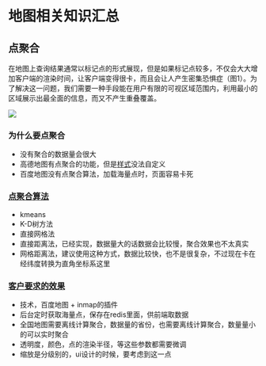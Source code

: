 # 地图相关知识汇总

## 点聚合

在地图上查询结果通常以标记点的形式展现，但是如果标记点较多，不仅会大大增加客户端的渲染时间，让客户端变得很卡，而且会让人产生密集恐惧症（图1）。为了解决这一问题，我们需要一种手段能在用户有限的可视区域范围内，利用最小的区域展示出最全面的信息，而又不产生重叠覆盖。  

![](https://images0.cnblogs.com/blog2015/522490/201504/111007139614091.png)

### 为什么要点聚合
* 	没有聚合的数据量会很大
* 	高德地图有点聚合的功能，但是[样式](https://lbs.amap.com/api/javascript-api/example/marker/markerclusterer/)没法自定义
*  百度地图没有点聚合算法，加载海量点时，页面容易卡死  

### [点聚合算法](https://www.cnblogs.com/mafeng/p/7909367.html)
* kmeans 
* K-D树方法
* 直接网格法
* 直接距离法，已经实现，数据量大的话数据会比较慢，聚合效果也不太真实
* 网格距离法，建议使用这种方式，数据比较快，也不是很复杂，不过现在卡在经纬度转换为直角坐标系这里    

### [客户要求的效果](http://inmap.talkingdata.com/#/docs/v2/HeatOverlay)  
* 技术，百度地图 + inmap的插件
* 后台定时获取海量点，保存在redis里面，供前端取数据
* 全国地图需要离线计算聚合，数据量的省份，也需要离线计算聚合，数量量小的可以实时聚合
* 透明度，颜色，点的渲染半径，等这些参数都需要微调
* 缩放是分级别的，ui设计的时候，要考虑到这一点